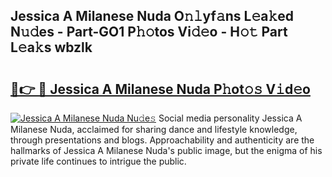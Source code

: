 ## Jessica A Milanese Nuda O𝚗𝚕yf𝚊ns L𝚎a𝚔ed N𝚞𝚍es - Part-GO1 P𝚑𝚘tos Vi𝚍𝚎o - H𝚘𝚝 Part L𝚎a𝚔s wbzlk

# <h2><a href="http://kf6j38t.oniu.top/?m=Jessica+A+Milanese+Nuda">🔗👉 🔴 Jessica A Milanese Nuda P𝚑ot𝚘𝚜 V𝚒d𝚎o</a></h2>

[![Jessica A Milanese Nuda Nu𝚍e𝚜](https://i.imgur.com/0qMVB7G.gif)](http://kf6j38t.oniu.top/?m=Jessica+A+Milanese+Nuda)
Social media personality Jessica A Milanese Nuda, acclaimed for sharing dance and lifestyle knowledge, through presentations and blogs. Approachability and authenticity are the hallmarks of Jessica A Milanese Nuda's public image, but the enigma of his private life continues to intrigue the public.  
